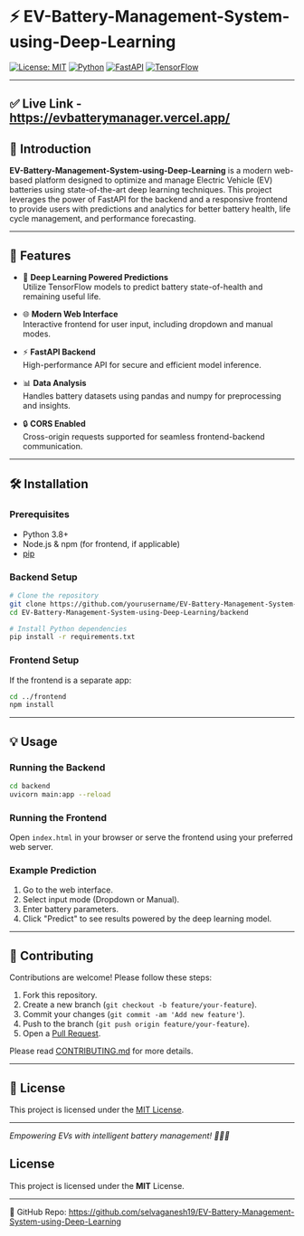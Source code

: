 # ⚡ EV-Battery-Management-System-using-Deep-Learning

[![License: MIT](https://img.shields.io/badge/License-MIT-yellow.svg)](LICENSE)
[![Python](https://img.shields.io/badge/Python-3.8%2B-blue.svg)](https://www.python.org/)
[![FastAPI](https://img.shields.io/badge/FastAPI-Backend-brightgreen)](https://fastapi.tiangolo.com/)
[![TensorFlow](https://img.shields.io/badge/TensorFlow-DeepLearning-orange)](https://www.tensorflow.org/)

---

##  ✅ Live Link - https://evbatterymanager.vercel.app/

## 📖 Introduction

**EV-Battery-Management-System-using-Deep-Learning** is a modern web-based platform designed to optimize and manage Electric Vehicle (EV) batteries using state-of-the-art deep learning techniques. This project leverages the power of FastAPI for the backend and a responsive frontend to provide users with predictions and analytics for better battery health, life cycle management, and performance forecasting.

---

## 🚀 Features

- 🔋 **Deep Learning Powered Predictions**  
  Utilize TensorFlow models to predict battery state-of-health and remaining useful life.

- 🌐 **Modern Web Interface**  
  Interactive frontend for user input, including dropdown and manual modes.

- ⚡ **FastAPI Backend**  
  High-performance API for secure and efficient model inference.

- 📊 **Data Analysis**  
  Handles battery datasets using pandas and numpy for preprocessing and insights.

- 🔒 **CORS Enabled**  
  Cross-origin requests supported for seamless frontend-backend communication.

---

## 🛠️ Installation

### Prerequisites

- Python 3.8+
- Node.js & npm (for frontend, if applicable)
- [pip](https://pip.pypa.io/en/stable/installation/)

### Backend Setup

```bash
# Clone the repository
git clone https://github.com/yourusername/EV-Battery-Management-System-using-Deep-Learning.git
cd EV-Battery-Management-System-using-Deep-Learning/backend

# Install Python dependencies
pip install -r requirements.txt
```

### Frontend Setup

If the frontend is a separate app:

```bash
cd ../frontend
npm install
```

---

## 💡 Usage

### Running the Backend

```bash
cd backend
uvicorn main:app --reload
```

### Running the Frontend

Open `index.html` in your browser or serve the frontend using your preferred web server.

### Example Prediction

1. Go to the web interface.
2. Select input mode (Dropdown or Manual).
3. Enter battery parameters.
4. Click "Predict" to see results powered by the deep learning model.

---

## 🤝 Contributing

Contributions are welcome! Please follow these steps:

1. Fork this repository.
2. Create a new branch (`git checkout -b feature/your-feature`).
3. Commit your changes (`git commit -am 'Add new feature'`).
4. Push to the branch (`git push origin feature/your-feature`).
5. Open a [Pull Request](https://github.com/yourusername/EV-Battery-Management-System-using-Deep-Learning/pulls).

Please read [CONTRIBUTING.md](CONTRIBUTING.md) for more details.

---

## 📄 License

This project is licensed under the [MIT License](LICENSE).

---

*Empowering EVs with intelligent battery management! 🚗🔋🤖*

## License
This project is licensed under the **MIT** License.

---
🔗 GitHub Repo: https://github.com/selvaganesh19/EV-Battery-Management-System-using-Deep-Learning
